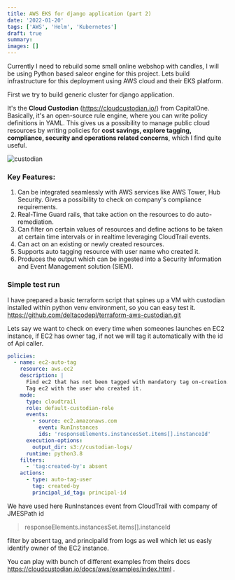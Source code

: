 ```yaml
---
title: AWS EKS for django application (part 2)
date: '2022-01-20'
tags: ['AWS', 'Helm', 'Kubernetes']
draft: true
summary:
images: []
---
```


Currently I need to rebuild some small online webshop with candles, I will be using Python based saleor engine for this project.
Lets build infrastructure for this deployment using AWS cloud and their EKS platform.

First we try to build generic cluster for django application.

It's the **Cloud Custodian** (https://cloudcustodian.io/) from CapitalOne.
Basically, it's an open-source rule engine, where you can write policy definitions in YAML. This gives us a possibility to manage public cloud resources by writing policies for **cost savings, explore tagging, compliance, security and operations related concerns**, which I find quite useful.

<Image alt="custodian" src="/static/images/custodian.png" width={500} height={350} />

### **Key Features**:

1.  Can be integrated seamlessly with AWS services like AWS Tower, Hub Security. Gives a possibility to check on company's compliance requirements.
2.  Real-Time Guard rails, that take action on the resources to do auto-remediation.
3.  Can filter on certain values of resources and define actions to be taken at certain time intervals or in realtime leveraging CloudTrail events.
4.  Can act on an existing or newly created resources.
5.  Supports auto tagging resource with user name who created it.
6.  Produces the output which can be ingested into a Security Information and Event Management solution (SIEM).

### Simple test run

I have prepared a basic terraform script that spines up a VM with custodian installed within python venv environment, so you can easy test it.
https://github.com/deltacodepl/terraform-aws-custodian.git

Lets say we want to check on every time when someones launches en EC2 instance, if EC2 has owner tag, if not we will tag it automatically with the id of Api caller.

```yaml
policies:
  - name: ec2-auto-tag
    resource: aws.ec2
    description: |
      Find ec2 that has not been tagged with mandatory tag on-creation. 
      Tag ec2 with the user who created it.
    mode:
      type: cloudtrail
      role: default-custodian-role
      events:
        - source: ec2.amazonaws.com
          event: RunInstances
          ids: 'responseElements.instancesSet.items[].instanceId'
      execution-options:
        output_dir: s3://custodian-logs/
      runtime: python3.8
    filters:
      - 'tag:created-by': absent
    actions:
      - type: auto-tag-user
        tag: created-by
        principal_id_tag: principal-id
```

We have used here RunInstances event from CloudTrail with company of JMESPath id

> responseElements.instancesSet.items[].instanceId

filter by absent tag, and principalId from logs as well which let us easly identify owner of the EC2 instance.

You can play with bunch of different examples from theirs docs https://cloudcustodian.io/docs/aws/examples/index.html .
